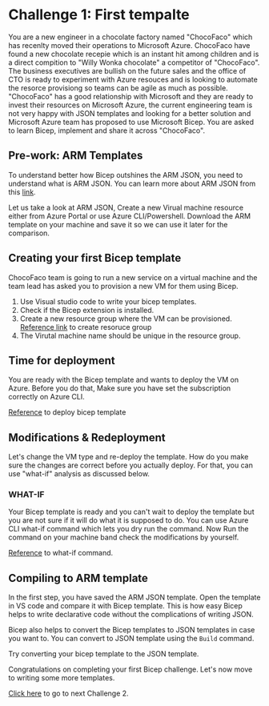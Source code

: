 # Challenge 1: First tempalte

You are a new engineer in a chocolate factory named "ChocoFaco" which has recenlty moved their operations to Microsoft Azure. ChocoFaco have found a new chocolate recepie which is an instant hit among children and is a direct compition to "Willy Wonka chocolate" a competitor of "ChocoFaco". The business executives are bullish on the future sales and the office of CTO is ready to experiment with Azure resouces and is looking to automate the resorce provisiong so teams can be agile as much as possible. "ChocoFaco" has a good relationship with Microsoft and they are ready to invest their resources on Microsoft Azure, the current engineering team is not very happy with JSON templates and looking for a better solution and Microsoft Azure team has proposed to use Microsoft Bicep. You are asked to learn Bicep, implement and share it across "ChocoFaco".

## Pre-work: ARM Templates

To understand better how Bicep outshines the ARM JSON, you need to understand what is ARM JSON. You can learn more about ARM JSON from this [link](https://docs.microsoft.com/en-us/azure/azure-resource-manager/templates/syntax).

Let us take a look at ARM JSON, Create a new Virual machine resource either from Azure Portal or use Azure CLI/Powershell.
Download the ARM template on your machine and save it so we can use it later for the comparison.



## Creating your first Bicep template

ChocoFaco team is going to run a new service on a virtual machine and the team lead has asked you to provision a new VM for them using Bicep.

1. Use Visual studio code to write your bicep templates.
2. Check if the Bicep extension is installed.
3. Create a new resource group where the VM can be provisioned. [Reference link](https://docs.microsoft.com/en-us/cli/azure/group?view=azure-cli-latest#az-group-create) to create resoruce group
4. The Virutal machine name should be unique in the resource group.

## Time for deployment

You are ready with the Bicep template and wants to deploy the VM on Azure. Before you do that, Make sure you have set the subscription correctly on Azure CLI.

[Reference](https://docs.microsoft.com/en-us/azure/azure-resource-manager/bicep/deploy-cli) to deploy bicep template

## Modifications & Redeployment

Let's change the VM type and re-deploy the template. How do you make sure the changes are correct before you actually deploy. For that, you can use "what-if" analysis as discussed below.

### WHAT-IF

Your Bicep template is ready and you can't wait to deploy the template but you are not sure if it will do what it is supposed to do. You can use Azure CLI what-if command which lets you dry run the command.  Now Run the command on your machine band check the modifications by yourself.

[Reference](https://docs.microsoft.com/en-us/cli/azure/deployment/group?view=azure-cli-latest#az-deployment-group-what-if) to what-if command.

## Compiling to ARM template
In the first step, you have saved the ARM JSON template. Open the template in VS code and compare it with Bicep template. This is how easy Bicep helps to write declarative code without the complications of writing JSON.

Bicep also helps to convert the Bicep templates to JSON templates in case you want to. You can convert to JSON template using the `Build` command.

Try converting your bicep template to the JSON template.

Congratulations on completing your first Bicep challenge. Let's now move to writing some more templates. 

[Click here](./Challenge2.md) to go to next Challenge 2.